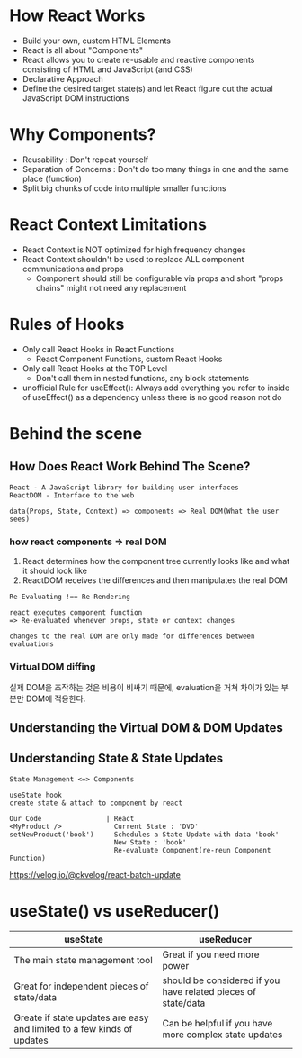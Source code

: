 # How React Works

- Build your own, custom HTML Elements
- React is all about "Components"
- React allows you to create re-usable and reactive components consisting of HTML and JavaScript (and CSS)
- Declarative Approach
- Define the desired target state(s) and let React figure out the actual JavaScript DOM instructions

# Why Components?

- Reusability : Don't repeat yourself
- Separation of Concerns : Don't do too many things in one and the same place (function)
- Split big chunks of code into multiple smaller functions

# React Context Limitations

- React Context is NOT optimized for high frequency changes
- React Context shouldn't be used to replace ALL component communications and props
  - Component should still be configurable via props and short "props chains" might not need any replacement

# Rules of Hooks

- Only call React Hooks in React Functions
  - React Component Functions, custom React Hooks
- Only call React Hooks at the TOP Level
  - Don't call them in nested functions, any block statements
- unofficial Rule for useEffect(): Always add everything you refer to inside of useEffect() as a dependency unless there is no good reason not do

# Behind the scene

## How Does React Work Behind The Scene?

```
React - A JavaScript library for building user interfaces
ReactDOM - Interface to the web
```

```
data(Props, State, Context) => components => Real DOM(What the user sees)
```

### how react components => real DOM

1. React determines how the component tree currently looks like and what it should look like
2. ReactDOM receives the differences and then manipulates the real DOM

```
Re-Evaluating !== Re-Rendering

react executes component function
=> Re-evaluated whenever props, state or context changes

changes to the real DOM are only made for differences between evaluations
```

### Virtual DOM diffing

실제 DOM을 조작하는 것은 비용이 비싸기 때문에, evaluation을 거쳐 차이가 있는 부분만 DOM에 적용한다.

## Understanding the Virtual DOM & DOM Updates

## Understanding State & State Updates

```
State Management <=> Components

useState hook
create state & attach to component by react
```

```
Our Code                | React
<MyProduct />             Current State : 'DVD'
setNewProduct('book')     Schedules a State Update with data 'book'
                          New State : 'book'
                          Re-evaluate Component(re-reun Component Function)
```

https://velog.io/@ckvelog/react-batch-update

# useState() vs useReducer()

| useState                                                               | useReducer                                                    |
| ---------------------------------------------------------------------- | ------------------------------------------------------------- |
| The main state management tool                                         | Great if you need more power                                  |
| Great for independent pieces of state/data                             | should be considered if you have related pieces of state/data |
| Greate if state updates are easy and limited to a few kinds of updates | Can be helpful if you have more complex state updates         |
